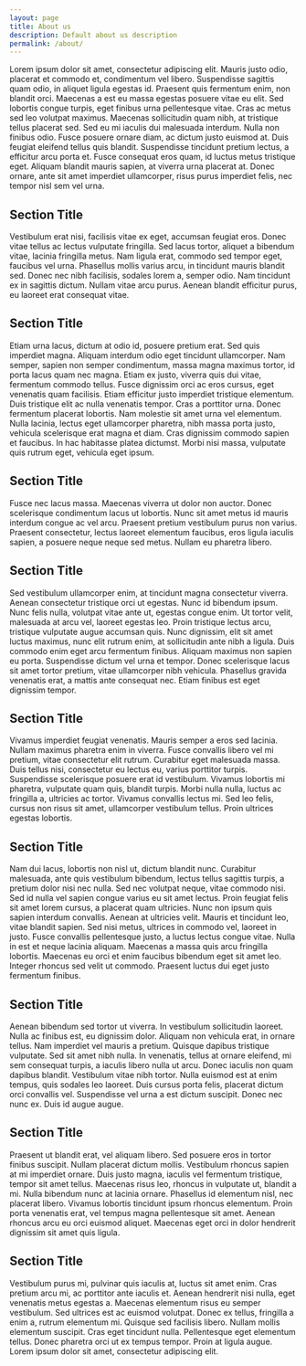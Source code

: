 ```yaml
---
layout: page
title: About us
description: Default about us description
permalink: /about/
---
```

Lorem ipsum dolor sit amet, consectetur adipiscing elit. Mauris justo odio, placerat et commodo et, condimentum vel libero. Suspendisse sagittis quam odio, in aliquet ligula egestas id. Praesent quis fermentum enim, non blandit orci. Maecenas a est eu massa egestas posuere vitae eu elit. Sed lobortis congue turpis, eget finibus urna pellentesque vitae. Cras ac metus sed leo volutpat maximus. Maecenas sollicitudin quam nibh, at tristique tellus placerat sed. Sed eu mi iaculis dui malesuada interdum. Nulla non finibus odio. Fusce posuere ornare diam, ac dictum justo euismod at. Duis feugiat eleifend tellus quis blandit. Suspendisse tincidunt pretium lectus, a efficitur arcu porta et. Fusce consequat eros quam, id luctus metus tristique eget. Aliquam blandit mauris sapien, at viverra urna placerat at. Donec ornare, ante sit amet imperdiet ullamcorper, risus purus imperdiet felis, nec tempor nisl sem vel urna.

<section>
    <h2>Section Title</h2>
    Vestibulum erat nisi, facilisis vitae ex eget, accumsan feugiat eros. Donec vitae tellus ac lectus vulputate fringilla. Sed lacus tortor, aliquet a bibendum vitae, lacinia fringilla metus. Nam ligula erat, commodo sed tempor eget, faucibus vel urna. Phasellus mollis varius arcu, in tincidunt mauris blandit sed. Donec nec nibh facilisis, sodales lorem a, semper odio. Nam tincidunt ex in sagittis dictum. Nullam vitae arcu purus. Aenean blandit efficitur purus, eu laoreet erat consequat vitae.
</section>

<section>
    <h2>Section Title</h2>
Etiam urna lacus, dictum at odio id, posuere pretium erat. Sed quis imperdiet magna. Aliquam interdum odio eget tincidunt ullamcorper. Nam semper, sapien non semper condimentum, massa magna maximus tortor, id porta lacus quam nec magna. Etiam ex justo, viverra quis dui vitae, fermentum commodo tellus. Fusce dignissim orci ac eros cursus, eget venenatis quam facilisis. Etiam efficitur justo imperdiet tristique elementum. Duis tristique elit ac nulla venenatis tempor. Cras a porttitor urna. Donec fermentum placerat lobortis. Nam molestie sit amet urna vel elementum. Nulla lacinia, lectus eget ullamcorper pharetra, nibh massa porta justo, vehicula scelerisque erat magna et diam. Cras dignissim commodo sapien et faucibus. In hac habitasse platea dictumst. Morbi nisi massa, vulputate quis rutrum eget, vehicula eget ipsum.
</section>

<section>
    <h2>Section Title</h2>
Fusce nec lacus massa. Maecenas viverra ut dolor non auctor. Donec scelerisque condimentum lacus ut lobortis. Nunc sit amet metus id mauris interdum congue ac vel arcu. Praesent pretium vestibulum purus non varius. Praesent consectetur, lectus laoreet elementum faucibus, eros ligula iaculis sapien, a posuere neque neque sed metus. Nullam eu pharetra libero.
</section>

<section>
    <h2>Section Title</h2>
Sed vestibulum ullamcorper enim, at tincidunt magna consectetur viverra. Aenean consectetur tristique orci ut egestas. Nunc id bibendum ipsum. Nunc felis nulla, volutpat vitae ante ut, egestas congue enim. Ut tortor velit, malesuada at arcu vel, laoreet egestas leo. Proin tristique lectus arcu, tristique vulputate augue accumsan quis. Nunc dignissim, elit sit amet luctus maximus, nunc elit rutrum enim, at sollicitudin ante nibh a ligula. Duis commodo enim eget arcu fermentum finibus. Aliquam maximus non sapien eu porta. Suspendisse dictum vel urna et tempor. Donec scelerisque lacus sit amet tortor pretium, vitae ullamcorper nibh vehicula. Phasellus gravida venenatis erat, a mattis ante consequat nec. Etiam finibus est eget dignissim tempor.
</section>

<section>
    <h2>Section Title</h2>
Vivamus imperdiet feugiat venenatis. Mauris semper a eros sed lacinia. Nullam maximus pharetra enim in viverra. Fusce convallis libero vel mi pretium, vitae consectetur elit rutrum. Curabitur eget malesuada massa. Duis tellus nisi, consectetur eu lectus eu, varius porttitor turpis. Suspendisse scelerisque posuere erat id vestibulum. Vivamus lobortis mi pharetra, vulputate quam quis, blandit turpis. Morbi nulla nulla, luctus ac fringilla a, ultricies ac tortor. Vivamus convallis lectus mi. Sed leo felis, cursus non risus sit amet, ullamcorper vestibulum tellus. Proin ultrices egestas lobortis.
</section>

<section>
    <h2>Section Title</h2>
Nam dui lacus, lobortis non nisl ut, dictum blandit nunc. Curabitur malesuada, ante quis vestibulum bibendum, lectus tellus sagittis turpis, a pretium dolor nisi nec nulla. Sed nec volutpat neque, vitae commodo nisi. Sed id nulla vel sapien congue varius eu sit amet lectus. Proin feugiat felis sit amet lorem cursus, a placerat quam ultricies. Nunc non ipsum quis sapien interdum convallis. Aenean at ultricies velit. Mauris et tincidunt leo, vitae blandit sapien. Sed nisi metus, ultrices in commodo vel, laoreet in justo. Fusce convallis pellentesque justo, a luctus lectus congue vitae. Nulla in est et neque lacinia aliquam. Maecenas a massa quis arcu fringilla lobortis. Maecenas eu orci et enim faucibus bibendum eget sit amet leo. Integer rhoncus sed velit ut commodo. Praesent luctus dui eget justo fermentum finibus.
</section>

<section>
    <h2>Section Title</h2>
Aenean bibendum sed tortor ut viverra. In vestibulum sollicitudin laoreet. Nulla ac finibus est, eu dignissim dolor. Aliquam non vehicula erat, in ornare tellus. Nam imperdiet vel mauris a pretium. Quisque dapibus tristique vulputate. Sed sit amet nibh nulla. In venenatis, tellus at ornare eleifend, mi sem consequat turpis, a iaculis libero nulla ut arcu. Donec iaculis non quam dapibus blandit. Vestibulum vitae nibh tortor. Nulla euismod est at enim tempus, quis sodales leo laoreet. Duis cursus porta felis, placerat dictum orci convallis vel. Suspendisse vel urna a est dictum suscipit. Donec nec nunc ex. Duis id augue augue.
</section>

<section>
    <h2>Section Title</h2>
Praesent ut blandit erat, vel aliquam libero. Sed posuere eros in tortor finibus suscipit. Nullam placerat dictum mollis. Vestibulum rhoncus sapien at mi imperdiet ornare. Duis justo magna, iaculis vel fermentum tristique, tempor sit amet tellus. Maecenas risus leo, rhoncus in vulputate ut, blandit a mi. Nulla bibendum nunc at lacinia ornare. Phasellus id elementum nisl, nec placerat libero. Vivamus lobortis tincidunt ipsum rhoncus elementum. Proin porta venenatis erat, vel tempus magna pellentesque sit amet. Aenean rhoncus arcu eu orci euismod aliquet. Maecenas eget orci in dolor hendrerit dignissim sit amet quis ligula.
</section>

<section>
    <h2>Section Title</h2>
Vestibulum purus mi, pulvinar quis iaculis at, luctus sit amet enim. Cras pretium arcu mi, ac porttitor ante iaculis et. Aenean hendrerit nisi nulla, eget venenatis metus egestas a. Maecenas elementum risus eu semper vestibulum. Sed ultrices est ac euismod volutpat. Donec ex tellus, fringilla a enim a, rutrum elementum mi. Quisque sed facilisis libero. Nullam mollis elementum suscipit. Cras eget tincidunt nulla. Pellentesque eget elementum tellus. Donec pharetra orci ut ex tempus tempor. Proin at ligula augue. Lorem ipsum dolor sit amet, consectetur adipiscing elit.
</section>
